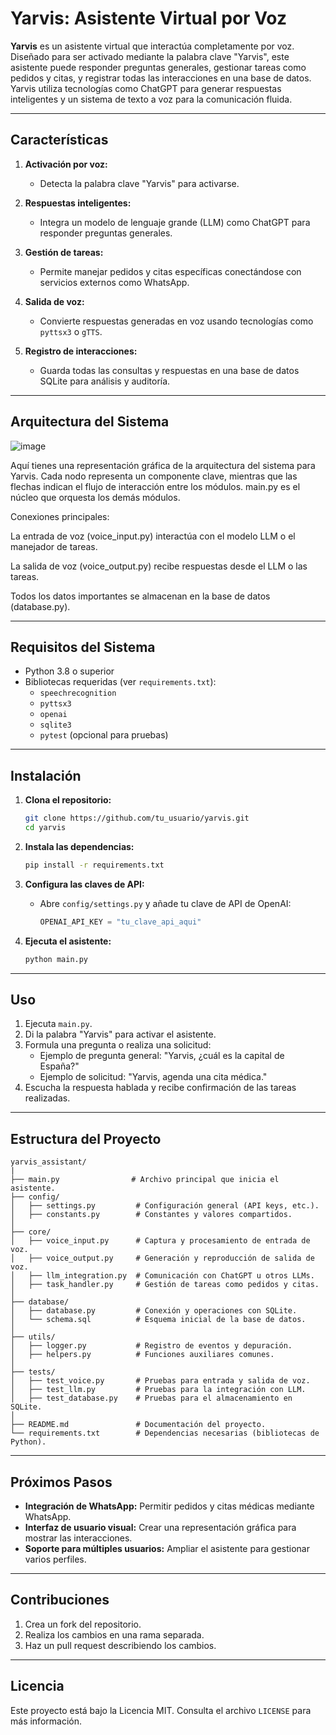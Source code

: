 # Yarvis: Asistente Virtual por Voz

**Yarvis** es un asistente virtual que interactúa completamente por voz. Diseñado para ser activado mediante la palabra clave "Yarvis", este asistente puede responder preguntas generales, gestionar tareas como pedidos y citas, y registrar todas las interacciones en una base de datos. Yarvis utiliza tecnologías como ChatGPT para generar respuestas inteligentes y un sistema de texto a voz para la comunicación fluida.

---

## Características

1. **Activación por voz:**
   - Detecta la palabra clave "Yarvis" para activarse.

2. **Respuestas inteligentes:**
   - Integra un modelo de lenguaje grande (LLM) como ChatGPT para responder preguntas generales.

3. **Gestión de tareas:**
   - Permite manejar pedidos y citas específicas conectándose con servicios externos como WhatsApp.

4. **Salida de voz:**
   - Convierte respuestas generadas en voz usando tecnologías como `pyttsx3` o `gTTS`.

5. **Registro de interacciones:**
   - Guarda todas las consultas y respuestas en una base de datos SQLite para análisis y auditoría.

---
## Arquitectura del Sistema
![image](https://github.com/user-attachments/assets/5c71cb89-144c-47d6-b12d-d029fb21c155)

Aquí tienes una representación gráfica de la arquitectura del sistema para Yarvis. Cada nodo representa un componente clave, mientras que las flechas indican el flujo de interacción entre los módulos.
main.py es el núcleo que orquesta los demás módulos.

Conexiones principales:

La entrada de voz (voice_input.py) interactúa con el modelo LLM o el manejador de tareas.

La salida de voz (voice_output.py) recibe respuestas desde el LLM o las tareas.

Todos los datos importantes se almacenan en la base de datos (database.py).


---
## Requisitos del Sistema

- Python 3.8 o superior
- Bibliotecas requeridas (ver `requirements.txt`):
  - `speechrecognition`
  - `pyttsx3`
  - `openai`
  - `sqlite3`
  - `pytest` (opcional para pruebas)

---

## Instalación

1. **Clona el repositorio:**
   ```bash
   git clone https://github.com/tu_usuario/yarvis.git
   cd yarvis
   ```

2. **Instala las dependencias:**
   ```bash
   pip install -r requirements.txt
   ```

3. **Configura las claves de API:**
   - Abre `config/settings.py` y añade tu clave de API de OpenAI:
     ```python
     OPENAI_API_KEY = "tu_clave_api_aqui"
     ```

4. **Ejecuta el asistente:**
   ```bash
   python main.py
   ```

---

## Uso

1. Ejecuta `main.py`.
2. Di la palabra "Yarvis" para activar el asistente.
3. Formula una pregunta o realiza una solicitud:
   - Ejemplo de pregunta general: "Yarvis, ¿cuál es la capital de España?"
   - Ejemplo de solicitud: "Yarvis, agenda una cita médica."
4. Escucha la respuesta hablada y recibe confirmación de las tareas realizadas.

---

## Estructura del Proyecto

```plaintext
yarvis_assistant/
|
├── main.py                # Archivo principal que inicia el asistente.
├── config/
│   ├── settings.py         # Configuración general (API keys, etc.).
│   ├── constants.py        # Constantes y valores compartidos.
│
├── core/
│   ├── voice_input.py      # Captura y procesamiento de entrada de voz.
│   ├── voice_output.py     # Generación y reproducción de salida de voz.
│   ├── llm_integration.py  # Comunicación con ChatGPT u otros LLMs.
│   ├── task_handler.py     # Gestión de tareas como pedidos y citas.
│
├── database/
│   ├── database.py         # Conexión y operaciones con SQLite.
│   └── schema.sql          # Esquema inicial de la base de datos.
│
├── utils/
│   ├── logger.py           # Registro de eventos y depuración.
│   ├── helpers.py          # Funciones auxiliares comunes.
│
├── tests/
│   ├── test_voice.py       # Pruebas para entrada y salida de voz.
│   ├── test_llm.py         # Pruebas para la integración con LLM.
│   ├── test_database.py    # Pruebas para el almacenamiento en SQLite.
│
├── README.md               # Documentación del proyecto.
└── requirements.txt        # Dependencias necesarias (bibliotecas de Python).
```

---

## Próximos Pasos

- **Integración de WhatsApp:** Permitir pedidos y citas médicas mediante WhatsApp.
- **Interfaz de usuario visual:** Crear una representación gráfica para mostrar las interacciones.
- **Soporte para múltiples usuarios:** Ampliar el asistente para gestionar varios perfiles.

---

## Contribuciones

1. Crea un fork del repositorio.
2. Realiza los cambios en una rama separada.
3. Haz un pull request describiendo los cambios.

---

## Licencia

Este proyecto está bajo la Licencia MIT. Consulta el archivo `LICENSE` para más información.

